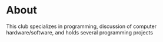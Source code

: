 # About
This club specializes in programming, discussion of computer hardware/software, and holds several programming projects

